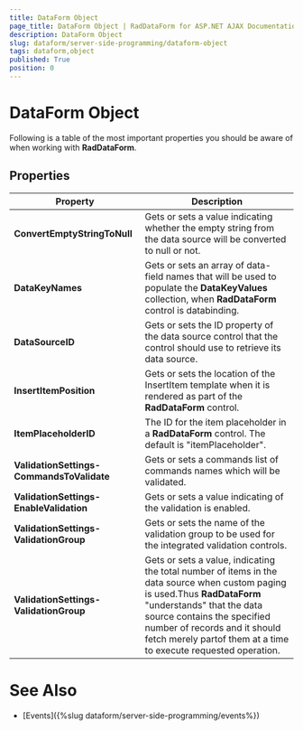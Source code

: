 ```yaml
---
title: DataForm Object
page_title: DataForm Object | RadDataForm for ASP.NET AJAX Documentation
description: DataForm Object
slug: dataform/server-side-programming/dataform-object
tags: dataform,object
published: True
position: 0
---
```


# DataForm Object


Following is a table of the most important properties you should be aware of when working with **RadDataForm**.

## Properties


| Property | Description |
| ------ | ------ |
| **ConvertEmptyStringToNull** |Gets or sets a value indicating whether the empty string from the data source will be converted to null or not.|
| **DataKeyNames** |Gets or sets an array of data-field names that will be used to populate the **DataKeyValues** collection, when **RadDataForm** control is databinding.|
| **DataSourceID** |Gets or sets the ID property of the data source control that the control should use to retrieve its data source.|
| **InsertItemPosition** |Gets or sets the location of the InsertItem template when it is rendered as part of the **RadDataForm** control.|
| **ItemPlaceholderID** |The ID for the item placeholder in a **RadDataForm** control. The default is "itemPlaceholder".|
| **ValidationSettings-CommandsToValidate** |Gets or sets a commands list of commands names which will be validated.|
| **ValidationSettings-EnableValidation** |Gets or sets a value indicating of the validation is enabled.|
| **ValidationSettings-ValidationGroup** |Gets or sets the name of the validation group to be used for the integrated validation controls.|
| **ValidationSettings-ValidationGroup** |Gets or sets a value, indicating the total number of items in the data source when custom paging is used.Thus **RadDataForm** "understands" that the data source contains the specified number of records and it should fetch merely partof them at a time to execute requested operation.|

# See Also

 * [Events]({%slug dataform/server-side-programming/events%})
